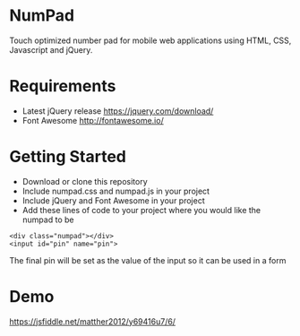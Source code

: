 # NumPad
Touch optimized number pad for mobile web applications using HTML, CSS, Javascript and jQuery.

# Requirements
- Latest jQuery release https://jquery.com/download/
- Font Awesome http://fontawesome.io/

# Getting Started
- Download or clone this repository
- Include numpad.css and numpad.js in your project
- Include jQuery and Font Awesome in your project
- Add these lines of code to your project where you would like the numpad to be
```
<div class="numpad"></div>
<input id="pin" name="pin">
```
The final pin will be set as the value of the input so it can be used in a form

# Demo
https://jsfiddle.net/matther2012/y69416u7/6/
